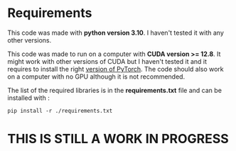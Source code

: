 # Requirements
This code was made with **python version 3.10**. I haven't tested it with any other versions.

This code was made to run on a computer with **CUDA version >= 12.8**.
It might work with other versions of CUDA but I haven't tested it and it requires to install the right [version of PyTorch](https://pytorch.org/get-started/locally/).
The code should also work on a computer with no GPU although it is not recommended.

The list of the required libraries is in the **requirements.txt** file and can be installed with : 
```shell
pip install -r ./requirements.txt
```
# THIS IS STILL A WORK IN PROGRESS